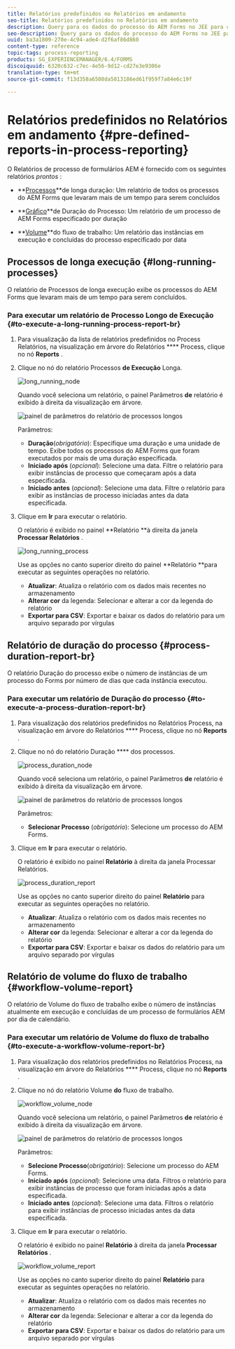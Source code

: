```yaml
---
title: Relatórios predefinidos no Relatórios em andamento
seo-title: Relatórios predefinidos no Relatórios em andamento
description: Query para os dados do processo do AEM Forms no JEE para criar relatórios sobre processos de longa execução, duração do processo e volume do fluxo de trabalho
seo-description: Query para os dados do processo do AEM Forms no JEE para criar relatórios sobre processos de longa execução, duração do processo e volume do fluxo de trabalho
uuid: ba3a1809-270e-4c94-ade4-d2f6af86d860
content-type: reference
topic-tags: process-reporting
products: SG_EXPERIENCEMANAGER/6.4/FORMS
discoiquuid: 6320c632-c7ec-4e56-9d12-cd27e3e9306e
translation-type: tm+mt
source-git-commit: f13d358a6508da5813186ed61f959f7a84e6c19f

---
```



# Relatórios predefinidos no Relatórios em andamento {#pre-defined-reports-in-process-reporting}

O Relatórios de processo de formulários AEM é fornecido com os seguintes relatórios *prontos* :

* **[Processos](/help/forms/using/process-reporting/pre-defined-reports-in-process-reporting.md#p-long-running-processes-p)**de longa duração: Um relatório de todos os processos do AEM Forms que levaram mais de um tempo para serem concluídos

* **[Gráfico](/help/forms/using/process-reporting/pre-defined-reports-in-process-reporting.md#p-process-duration-report-br-p)**de Duração do Processo: Um relatório de um processo de AEM Forms especificado por duração

* **[Volume](/help/forms/using/process-reporting/pre-defined-reports-in-process-reporting.md#p-workflow-volume-report-p)**do fluxo de trabalho: Um relatório das instâncias em execução e concluídas do processo especificado por data

## Processos de longa execução {#long-running-processes}

O relatório de Processos de longa execução exibe os processos do AEM Forms que levaram mais de um tempo para serem concluídos.

### Para executar um relatório de Processo Longo de Execução {#to-execute-a-long-running-process-report-br}

1. Para visualização da lista de relatórios predefinidos no Process Relatórios, na visualização em árvore do Relatórios **** Process, clique no nó **Reports** .
1. Clique no nó do relatório Processos **de Execução** Longa.

   ![long_running_node](assets/long_running_node.png)

   Quando você seleciona um relatório, o painel Parâmetros **de** relatório é exibido à direita da visualização em árvore.

   ![painel de parâmetros do relatório de processos longos](assets/report_parameters_panel.png)

   Parâmetros:

   * **Duração**(*obrigatório*): Especifique uma duração e uma unidade de tempo. Exibe todos os processos do AEM Forms que foram executados por mais de uma duração especificada.
   * **Iniciado após** (*opcional*): Selecione uma data. Filtre o relatório para exibir instâncias de processo que começaram após a data especificada.
   * **Iniciado antes** (*opcional*): Selecione uma data. Filtre o relatório para exibir as instâncias de processo iniciadas antes da data especificada.

1. Clique em **Ir** para executar o relatório.

   O relatório é exibido no painel **Relatório **à direita da janela **Processar Relatórios** .

   ![long_running_process](assets/long_running_processes.png)

   Use as opções no canto superior direito do painel **Relatório **para executar as seguintes operações no relatório.

   * **Atualizar**: Atualiza o relatório com os dados mais recentes no armazenamento
   * **Alterar cor** da legenda: Selecionar e alterar a cor da legenda do relatório
   * **Exportar para CSV**: Exportar e baixar os dados do relatório para um arquivo separado por vírgulas

## Relatório de duração do processo {#process-duration-report-br}

O relatório Duração do processo exibe o número de instâncias de um processo do Forms por número de dias que cada instância executou.

### Para executar um relatório de Duração do processo {#to-execute-a-process-duration-report-br}

1. Para visualização dos relatórios predefinidos no Relatórios Process, na visualização em árvore do Relatórios **** Process, clique no nó **Reports** .
1. Clique no nó do relatório Duração **** dos processos.

   ![process_duration_node](assets/process_duration_node.png)

   Quando você seleciona um relatório, o painel Parâmetros **de** relatório é exibido à direita da visualização em árvore.

   ![painel de parâmetros do relatório de processos longos](assets/process_duration_params.png)

   Parâmetros:

   * **Selecionar Processo** (*obrigatório*): Selecione um processo do AEM Forms.

1. Clique em **Ir** para executar o relatório.

   O relatório é exibido no painel **Relatório** à direita da janela Processar Relatórios.

   ![process_duration_report](assets/process_duration_report.png)

   Use as opções no canto superior direito do painel **Relatório** para executar as seguintes operações no relatório.

   * **Atualizar**: Atualiza o relatório com os dados mais recentes no armazenamento
   * **Alterar cor** da legenda: Selecionar e alterar a cor da legenda do relatório
   * **Exportar para CSV**: Exportar e baixar os dados do relatório para um arquivo separado por vírgulas

## Relatório de volume do fluxo de trabalho {#workflow-volume-report}

O relatório de Volume do fluxo de trabalho exibe o número de instâncias atualmente em execução e concluídas de um processo de formulários AEM por dia de calendário.

### Para executar um relatório de Volume do fluxo de trabalho {#to-execute-a-workflow-volume-report-br}

1. Para visualização dos relatórios predefinidos no Relatórios Process, na visualização em árvore do Relatórios **** Process, clique no nó **Reports** .
1. Clique no nó do relatório Volume **do** fluxo de trabalho.

   ![workflow_volume_node](assets/workflow_volume_node.png)

   Quando você seleciona um relatório, o painel Parâmetros **de** relatório é exibido à direita da visualização em árvore.

   ![painel de parâmetros do relatório de processos longos](assets/workflow_volume_params.png)

   Parâmetros:

   * **Selecione Processo**(*obrigatório*): Selecione um processo do AEM Forms.
   * **Iniciado após** (*opcional*): Selecione uma data. Filtros o relatório para exibir instâncias de processo que foram iniciadas após a data especificada.
   * **Iniciado antes** (*opcional*): Selecione uma data. Filtros o relatório para exibir instâncias de processo iniciadas antes da data especificada.

1. Clique em **Ir** para executar o relatório.

   O relatório é exibido no painel **Relatório** à direita da janela **Processar Relatórios** .

   ![workflow_volume_report](assets/workflow_volume_report.png)

   Use as opções no canto superior direito do painel **Relatório** para executar as seguintes operações no relatório.

   * **Atualizar**: Atualiza o relatório com os dados mais recentes no armazenamento
   * **Alterar cor** da legenda: Selecionar e alterar a cor da legenda do relatório
   * **Exportar para CSV**: Exportar e baixar os dados do relatório para um arquivo separado por vírgulas

